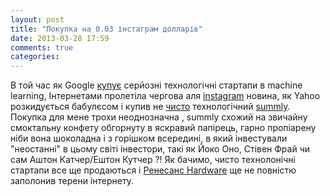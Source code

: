 ```yaml
---
layout: post
title: "Покупка на 0.03 інстаграм долларів"
date: 2013-03-28 17:59
comments: true
categories: 
---
```


В той час як Google [купує](http://techcrunch.com/2013/03/12/google-scoops-up-neural-networks-startup-dnnresearch-to-boost-its-voice-and-image-search-tech/) серйозні технологічні стартапи в machine learning, Інтернетами пролетіла чергова аля [instagram](http://mashable.com/2012/04/09/facebook-instagram-buy/) новина, як Yahoo розкидується бабулєсом і купив не [чисто](http://hackingdistributed.com/2013/03/26/summly/) технологічний [summly](http://summly.com). Покупка для мене трохи неоднозначна , summly схожий на звичайну смоктальну конфету обгорнуту в яскравий папірець, гарно пропіарену ніби вона шоколадна і з горішком всередині, в який інвестували "неостанні" в цьому світі інвестори, такі як Йоко Оно, Стівен Фрай чи сам Аштон Катчер/Ештон Кутчер ?! Як бачимо, чисто технолонічні стартапи все ще продаються і [Ренесанс Hardware](http://www.paulgraham.com/hw.html) ще не повністю заполонив терени інтернету.